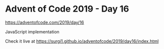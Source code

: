 # Advent of Code 2019 - Day 16

https://adventofcode.com/2019/day/16

JavaScript implementation

Check it live at https://surgi1.github.io/adventofcode/2019/day16/index.html